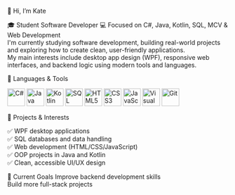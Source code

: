 👋 Hi, I’m Kate   


🎓 Student Software Developer
💻 Focused on C#, Java, Kotlin, SQL, MCV & Web Development  
I'm currently studying software development, building real-world projects and exploring how to create clean, user-friendly applications.  
My main interests include desktop app design (WPF), responsive web interfaces, and backend logic using modern tools and languages.



 🧰 Languages & Tools
<p>
<img src="https://cdn.jsdelivr.net/gh/devicons/devicon/icons/csharp/csharp-original.svg" width="40" title="C#" />
<img src="https://cdn.jsdelivr.net/gh/devicons/devicon/icons/java/java-original.svg" width="40" title="Java" />
<img src="https://cdn.jsdelivr.net/gh/devicons/devicon/icons/kotlin/kotlin-original.svg" width="40" title="Kotlin" />
<img src="https://cdn.jsdelivr.net/gh/devicons/devicon/icons/mysql/mysql-original.svg" width="40" title="SQL" />
<img src="https://cdn.jsdelivr.net/gh/devicons/devicon/icons/html5/html5-original.svg" width="40" title="HTML5" />
<img src="https://cdn.jsdelivr.net/gh/devicons/devicon/icons/css3/css3-original.svg" width="40" title="CSS3" />
<img src="https://cdn.jsdelivr.net/gh/devicons/devicon/icons/javascript/javascript-original.svg" width="40" title="JavaScript" />
<img src="https://cdn.jsdelivr.net/gh/devicons/devicon/icons/visualstudio/visualstudio-plain.svg" width="40" title="Visual Studio" />
<img src="https://cdn.jsdelivr.net/gh/devicons/devicon/icons/git/git-original.svg" width="40" title="Git" />
</p>


🚀 Projects & Interests

 ✅ WPF desktop applications  
 ✅ SQL databases and data handling  
 ✅ Web development (HTML/CSS/JavaScript)  
 ✅ OOP projects in Java and Kotlin  
 ✅ Clean, accessible UI/UX design  


🎯 Current Goals
Improve backend development skills  
Build more full-stack projects  
